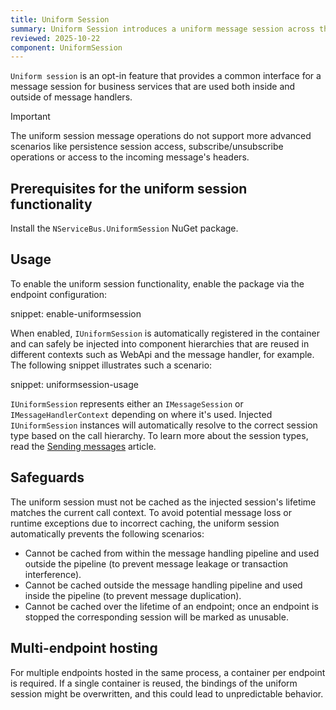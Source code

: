 ```yaml
---
title: Uniform Session
summary: Uniform Session introduces a uniform message session across the endpoint.
reviewed: 2025-10-22
component: UniformSession
---
```


`Uniform session` is an opt-in feature that provides a common interface for a message session for business services that are used both inside and outside of message handlers.

> [!IMPORTANT]
> The uniform session message operations do not support more advanced scenarios like persistence session access, subscribe/unsubscribe operations or access to the incoming message's headers.

## Prerequisites for the uniform session functionality

Install the `NServiceBus.UniformSession` NuGet package.

## Usage

To enable the uniform session functionality, enable the package via the endpoint configuration:

snippet: enable-uniformsession

When enabled, `IUniformSession` is automatically registered in the container and can safely be injected into component hierarchies that are reused in different contexts such as WebApi and the message handler, for example. The following snippet illustrates such a scenario:

snippet: uniformsession-usage

`IUniformSession` represents either an `IMessageSession` or `IMessageHandlerContext` depending on where it's used. Injected `IUniformSession` instances will automatically resolve to the correct session type based on the call hierarchy. To learn more about the session types, read the [Sending messages](/nservicebus/messaging/send-a-message.md) article.

## Safeguards

The uniform session must not be cached as the injected session's lifetime matches the current call context. To avoid potential message loss or runtime exceptions due to incorrect caching, the uniform session automatically prevents the following scenarios:

 * Cannot be cached from within the message handling pipeline and used outside the pipeline (to prevent message leakage or transaction interference).
 * Cannot be cached outside the message handling pipeline and used inside the pipeline (to prevent message duplication).
 * Cannot be cached over the lifetime of an endpoint; once an endpoint is stopped the corresponding session will be marked as unusable.

## Multi-endpoint hosting

For multiple endpoints hosted in the same process, a container per endpoint is required. If a single container is reused, the bindings of the uniform session might be overwritten, and this could lead to unpredictable behavior.
